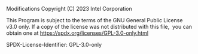 Modifications Copyright (C) 2023 Intel Corporation

This Program is subject to the terms of the GNU General Public License v3.0 only.​
If a copy of the license was not distributed with this file, ​
you can obtain one at https://spdx.org/licenses/GPL-3.0-only.html
 

SPDX-License-Identifier: GPL-3.0-only
